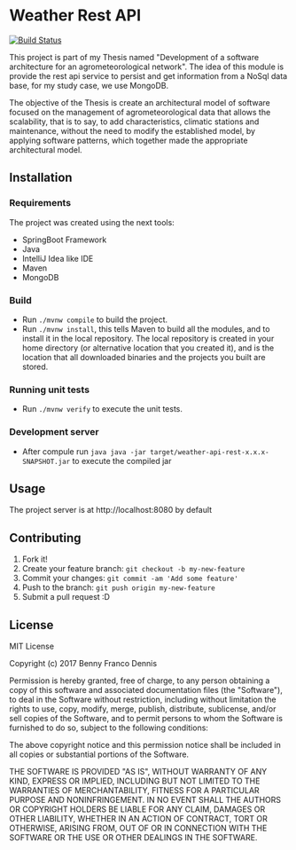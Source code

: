 # Weather Rest API

[![Build Status](https://travis-ci.org/BennyFranco/weather-api-rest.svg?branch=master)](https://travis-ci.org/BennyFranco/weather-api-rest)

This project is part of my Thesis named "Development of a software architecture for an agrometeorological network".
The idea of this module is provide the rest api service to persist and get information from a NoSql data base, for my
study case, we use MongoDB.

The objective of the Thesis is create an architectural model of software focused on the management of agrometeorological data that allows the scalability, that is to say, to add characteristics, climatic stations and maintenance, without the need to modify the established model, by applying software patterns, which together made the appropriate architectural model.


## Installation

### Requirements

The project was created using the next tools:
* SpringBoot Framework
* Java
* IntelliJ Idea like IDE
* Maven
* MongoDB

### Build

* Run `./mvnw compile` to build the project. 
* Run `./mvnw install`, this tells Maven to build all the modules, and to install it in the local repository. The local repository is created in your home directory (or alternative location that you created it), and is the location that all downloaded binaries and the projects you built are stored.

### Running unit tests

* Run `./mvnw verify` to execute the unit tests.

### Development server
* After compule run `java java -jar target/weather-api-rest-x.x.x-SNAPSHOT.jar` to execute the compiled jar

## Usage

The project server is at http://localhost:8080 by default

## Contributing

1. Fork it!
2. Create your feature branch: `git checkout -b my-new-feature`
3. Commit your changes: `git commit -am 'Add some feature'`
4. Push to the branch: `git push origin my-new-feature`
5. Submit a pull request :D

## License

MIT License

Copyright (c) 2017 Benny Franco Dennis

Permission is hereby granted, free of charge, to any person obtaining a copy
of this software and associated documentation files (the "Software"), to deal
in the Software without restriction, including without limitation the rights
to use, copy, modify, merge, publish, distribute, sublicense, and/or sell
copies of the Software, and to permit persons to whom the Software is
furnished to do so, subject to the following conditions:

The above copyright notice and this permission notice shall be included in all
copies or substantial portions of the Software.

THE SOFTWARE IS PROVIDED "AS IS", WITHOUT WARRANTY OF ANY KIND, EXPRESS OR
IMPLIED, INCLUDING BUT NOT LIMITED TO THE WARRANTIES OF MERCHANTABILITY,
FITNESS FOR A PARTICULAR PURPOSE AND NONINFRINGEMENT. IN NO EVENT SHALL THE
AUTHORS OR COPYRIGHT HOLDERS BE LIABLE FOR ANY CLAIM, DAMAGES OR OTHER
LIABILITY, WHETHER IN AN ACTION OF CONTRACT, TORT OR OTHERWISE, ARISING FROM,
OUT OF OR IN CONNECTION WITH THE SOFTWARE OR THE USE OR OTHER DEALINGS IN THE
SOFTWARE.